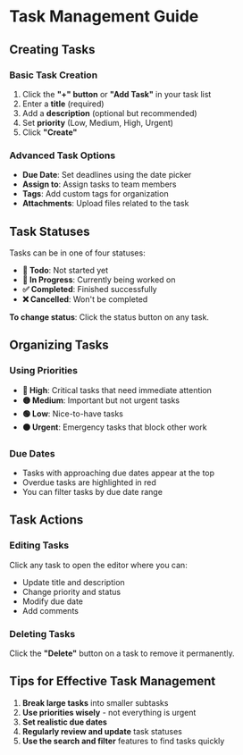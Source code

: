 # Task Management Guide

## Creating Tasks

### Basic Task Creation
1. Click the **"+" button** or **"Add Task"** in your task list
2. Enter a **title** (required)
3. Add a **description** (optional but recommended)
4. Set **priority** (Low, Medium, High, Urgent)
5. Click **"Create"**

### Advanced Task Options
- **Due Date**: Set deadlines using the date picker
- **Assign to**: Assign tasks to team members
- **Tags**: Add custom tags for organization
- **Attachments**: Upload files related to the task

## Task Statuses

Tasks can be in one of four statuses:

- **📝 Todo**: Not started yet
- **🔄 In Progress**: Currently being worked on  
- **✅ Completed**: Finished successfully
- **❌ Cancelled**: Won't be completed

**To change status**: Click the status button on any task.

## Organizing Tasks

### Using Priorities
- **🔴 High**: Critical tasks that need immediate attention
- **🟡 Medium**: Important but not urgent tasks
- **🟢 Low**: Nice-to-have tasks
- **⚫ Urgent**: Emergency tasks that block other work

### Due Dates
- Tasks with approaching due dates appear at the top
- Overdue tasks are highlighted in red
- You can filter tasks by due date range

## Task Actions

### Editing Tasks
Click any task to open the editor where you can:
- Update title and description
- Change priority and status
- Modify due date
- Add comments

### Deleting Tasks
Click the **"Delete"** button on a task to remove it permanently.

## Tips for Effective Task Management

1. **Break large tasks** into smaller subtasks
2. **Use priorities wisely** - not everything is urgent
3. **Set realistic due dates**
4. **Regularly review and update** task statuses
5. **Use the search and filter** features to find tasks quickly
